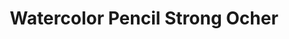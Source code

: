---
layout: product
title: "Watercolor Pencil Strong Ocher "
price: "150" 
desc: "Drvene bojice"
img_path: "/assets/img/AK10014.webp"
brand: "AK"
available: true
special_offer: false
new: false
soon: false
cat: "060000"
subcat: "060200"
subsubcat: "00"
sifra: "AK10014"
popular: false
---